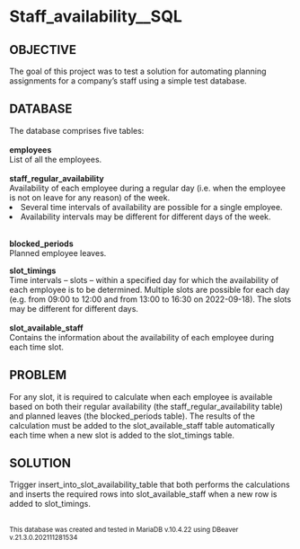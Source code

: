 <h1>Staff_availability__SQL</h1>

<h2>OBJECTIVE</h2>
  
The goal of this project was to test a solution for automating planning assignments for a company’s staff using a simple test database.
  
<h2>DATABASE</h2>
The database comprises five tables:<br><br>
<b>employees</b><br> 
List of all the employees.<br><br>
<b>staff_regular_availability</b><br>
Availability of each employee during a regular day (i.e. when the employee is not on leave for any reason) of the week.<br>
<li>
  Several time intervals of availability are possible for a single employee.
</li>
<li>
  Availability intervals may be different for different days of the week.
</li>
<br>

<b>blocked_periods</b><br>
Planned employee leaves.<br>

<b>slot_timings</b><br>
Time intervals – slots – within a specified day for which the availability of each employee is to be determined. Multiple slots are possible for each day (e.g. from 09:00 to 12:00 and from 13:00 to 16:30 on 2022-09-18). The slots may be different for different days.
<br><br>
<b>slot_available_staff</b><br>
Contains the information about the availability of each employee during each time slot.<br>
<h2>PROBLEM</h2>
For any slot, it is required to calculate when each employee is available based on both their regular availability (the staff_regular_availability table) and planned leaves (the blocked_periods table). The results of the calculation must be added to the slot_available_staff table automatically each time when a new slot is added to the slot_timings table.

<h2>SOLUTION</h2>
Trigger insert_into_slot_availability_table that both performs the calculations and inserts the required rows into slot_available_staff when a new row is added to slot_timings.
<br><br>

<small>This database was created and tested in MariaDB v.10.4.22 using DBeaver v.21.3.0.202111281534</small>
